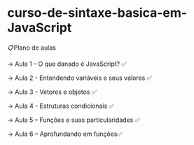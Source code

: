 # curso-de-sintaxe-basica-em-JavaScript

📋Plano de aulas  

→ Aula 1 - O que danado é JavaScript?  ✅ 

→ Aula 2 - Entendendo variáveis e seus valores  ✅ 

→ Aula 3 - Vetores e objetos  ✅ 

→ Aula 4 - Estruturas condicionais ✅ 

→ Aula 5 – Funções e suas particularidades ✅ 

→ Aula 6 – Aprofundando em funções✅
